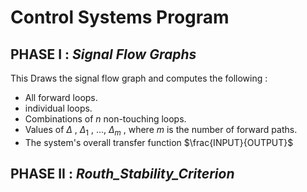 # Control Systems Program

## PHASE I : *Signal Flow Graphs*

This Draws the signal flow graph and computes the following :

- All forward loops.
- individual loops.
- Combinations of $n$ non-touching loops.
- Values of $Δ$ , $Δ_1$ , ..., $Δ_m$ , where $m$ is the number of forward paths.
- The system's overall transfer function $\frac{INPUT}{OUTPUT}$


## PHASE II : *Routh_Stability_Criterion*
 

